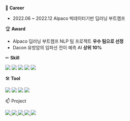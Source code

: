 

🌱 **Career**

- 2022.06 ~ 2022.12 Alpaco 빅데이터기반 딥러닝 부트캠프

🏆 **Award**

- Alpaco 딥러닝 부트캠프 NLP 팀 프로젝트 **우수 팀으로 선정**
- Dacon 유방암의 임파선 전이 예측 AI **상위 10%**


✏ **Skill**

<img src="https://img.shields.io/badge/Python-3766AB?style=flat-square&logo=Python&logoColor=white"/> <img src="https://img.shields.io/badge/JAVA-007396?style=flat-square&logo=java&logoColor=white"> <img src="https://img.shields.io/badge/Pytorch-EE4C2C?style=flat-square&logo=pytorch&logoColor=white"> <img src="https://img.shields.io/badge/Tensorflow-FF6F00?style=flat-square&logo=tensorflow&logoColor=white"> <img src="https://img.shields.io/badge/MySQL-4479A1?style=flat-square&logo=mysql&logoColor=white"> 

🛠 **Tool**

<img src="https://img.shields.io/badge/AWS-232F3E?style=flat-square&logo=Amazon AWS&logoColor=white"> <img src="https://img.shields.io/badge/Linux-FCC624?style=flat-square&logo=Linux&logoColor=white"> <img src="https://img.shields.io/badge/Windows-0078D6?style=flat-square&logo=Windows&logoColor=white"> <img src="https://img.shields.io/badge/Google Colab-F9AB00?style=flat-square&logo=Google Colab&logoColor=white">

📫 Project

<a href="https://github.com/Jsonseok/Chest_X-ray_Detection"><img src="https://img.shields.io/badge/Object_Detection-Chest_Xray_detection-blue"/>  <a href="https://github.com/Jsonseok/Predict_Metastasis_of_Breast_Cancer"><img src="https://img.shields.io/badge/Multi_Modal-Predict_Metastasis_of_Breast_Cancer-blue"/>  <a href="https://github.com/Jsonseok/Jeju_Dialect_Translation"><img src="https://img.shields.io/badge/NLP-Jeju_Dialect_Translation-blue"/>  <a href="https://github.com/Jsonseok/Fire-Smoke_Detection_Project"><img src="https://img.shields.io/badge/Object_Detection-Fire_Smoke_Detection_Project-blue"/>  <a href="https://github.com/Jsonseok/Naver_Webtoon_Image_Classification"><img src="https://img.shields.io/badge/Image_Classification-Naver_Webtoon_Image_Classification-blue"/>



<!--
**Jsonseok/Jsonseok** is a ✨ _special_ ✨ repository because its `README.md` (this file) appears on your GitHub profile.

Here are some ideas to get you started:


📱
- 🔭 I’m currently working on ...
- 🌱 I’m currently learning ...
- 👯 I’m looking to collaborate on ...
- 🤔 I’m looking for help with ...
- 💬 Ask me about ...
- 📫 How to reach me: ...
- 😄 Pronouns: ...
- ⚡ Fun fact: ...
-->
